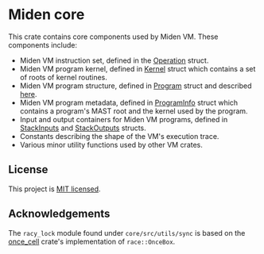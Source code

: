 # Miden core
This crate contains core components used by Miden VM. These components include:

* Miden VM instruction set, defined in the [Operation](/../main/core/src/operations/mod.rs) struct.
* Miden VM program kernel, defined in [Kernel](/../main/core/src/program/mod.rs) struct which contains a set of roots of kernel routines.
* Miden VM program structure, defined in [Program](/../main/core/src/program/mod.rs) struct and described [here](https://0xMiden.github.io/miden-vm/design/programs.html).
* Miden VM program metadata, defined in [ProgramInfo](/../main/core/src/program/info.rs) struct which contains a program's MAST root and the kernel used by the program.
* Input and output containers for Miden VM programs, defined in [StackInputs](/../main/core/src/stack/inputs.rs) and [StackOutputs](/../main/core/src/stack/outputs.rs) structs.
* Constants describing the shape of the VM's execution trace.
* Various minor utility functions used by other VM crates.

## License
This project is [MIT licensed](../LICENSE).

## Acknowledgements

The `racy_lock` module found under `core/src/utils/sync` is based on the [once_cell](https://crates.io/crates/once_cell) crate's implementation of `race::OnceBox`.

